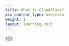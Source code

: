 ```yaml
---
title: What is Cloudflare?
pcx_content_type: overview
weight: 1
layout: learning-unit
---
```


{{<render file="_what-is-cloudflare.md" productFolder="fundamentals" >}}
